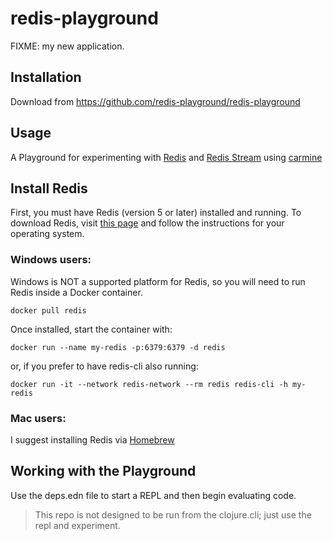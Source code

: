 # redis-playground

FIXME: my new application.

## Installation

Download from https://github.com/redis-playground/redis-playground

## Usage

A Playground for experimenting with [Redis](https://redis.io/) and
[Redis Stream](https://redis.io/topics/streams-intro)
using [carmine](https://github.com/ptaoussanis/carmine)


## Install Redis

First, you must have Redis (version 5 or later) installed and running. To download Redis, visit
[this page](https://hub.docker.com/_/redis/) and follow the instructions for your operating system.

### Windows users:

Windows is NOT a supported platform for Redis, so you will need to run Redis inside a Docker container.

    docker pull redis

Once installed, start the container with:

    docker run --name my-redis -p:6379:6379 -d redis

or, if you prefer to have redis-cli also running:

    docker run -it --network redis-network --rm redis redis-cli -h my-redis

### Mac users:

I suggest installing Redis via [Homebrew](https://1upnote.me/post/2018/06/install-config-redis-on-mac-homebrew/)


## Working with the Playground

Use the deps.edn file to start a REPL and then begin evaluating code.

> This repo is not designed to be run from the clojure.cli; just use the repl and experiment.

